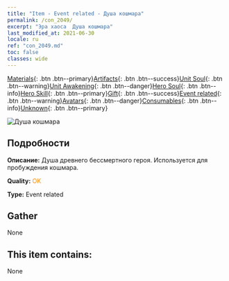 ```yaml
---
title: "Item - Event related - Душа кошмара"
permalink: /con_2049/
excerpt: "Эра хаоса  Душа кошмара"
last_modified_at: 2021-06-30
locale: ru
ref: "con_2049.md"
toc: false
classes: wide
---
```

 [Materials](/ItemsRU/){: .btn .btn--primary}[Artifacts](/ItemsRU/Artifacts/){: .btn .btn--success}[Unit Soul](/ItemsRU/UnitSoul/){: .btn .btn--warning}[Unit Awakening](/ItemsRU/UnitAwakening/){: .btn .btn--danger}[Hero Soul](/ItemsRU/HeroSoul/){: .btn .btn--info}[Hero Skill](/ItemsRU/HeroSkill/){: .btn .btn--primary}[Gift](/ItemsRU/Gift/){: .btn .btn--success}[Event related](/ItemsRU/Events/){: .btn .btn--warning}[Avatars](/ItemsRU/Avatars/){: .btn .btn--danger}[Consumables](/ItemsRU/Consumables/){: .btn .btn--info}[Unknown](/ItemsRU/Unknown/){: .btn .btn--primary}

 ![Душа кошмара](/images/t/juexing_508.jpg)

## Подробности
 **Описание:** Душа древнего бессмертного героя. Используется для пробуждения кошмара.

 **Quality:** <span style="color: #FF8C00">OK</span>

 **Type:** Event related

## Gather

  None

## This item contains:

  None

